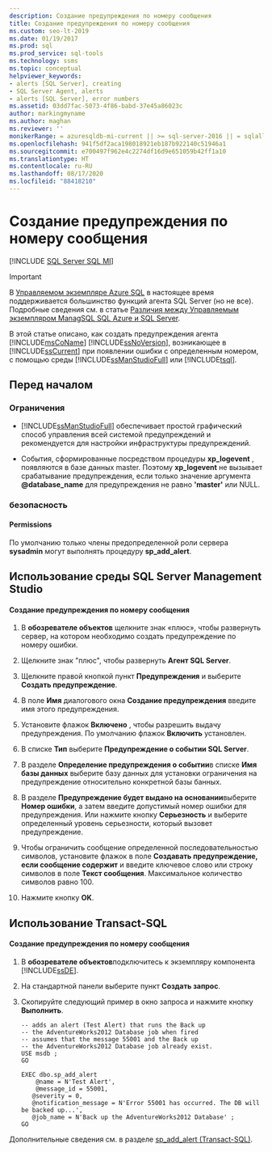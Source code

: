 ```yaml
---
description: Создание предупреждения по номеру сообщения
title: Создание предупреждения по номеру сообщения
ms.custom: seo-lt-2019
ms.date: 01/19/2017
ms.prod: sql
ms.prod_service: sql-tools
ms.technology: ssms
ms.topic: conceptual
helpviewer_keywords:
- alerts [SQL Server], creating
- SQL Server Agent, alerts
- alerts [SQL Server], error numbers
ms.assetid: 03dd7fac-5073-4f86-babd-37e45a86023c
author: markingmyname
ms.author: maghan
ms.reviewer: ''
monikerRange: = azuresqldb-mi-current || >= sql-server-2016 || = sqlallproducts-allversions
ms.openlocfilehash: 941f5df2aca198018921eb187b922140c51946a1
ms.sourcegitcommit: e700497f962e4c2274df16d9e651059b42ff1a10
ms.translationtype: HT
ms.contentlocale: ru-RU
ms.lasthandoff: 08/17/2020
ms.locfileid: "88418210"
---
```

# <a name="create-an-alert-using-an-error-number"></a>Создание предупреждения по номеру сообщения
[!INCLUDE [SQL Server SQL MI](../../includes/applies-to-version/sql-asdbmi.md)]

> [!IMPORTANT]  
> В [Управляемом экземпляре Azure SQL](https://docs.microsoft.com/azure/azure-sql/managed-instance/sql-managed-instance-paas-overview) в настоящее время поддерживается большинство функций агента SQL Server (но не все). Подробные сведения см. в статье [Различия между Управляемым экземпляром ManagSQL SQL Azure и SQL Server](https://docs.microsoft.com/azure/sql-database/sql-database-managed-instance-transact-sql-information#sql-server-agent).

В этой статье описано, как создать предупреждения агента [!INCLUDE[msCoName](../../includes/msconame_md.md)] [!INCLUDE[ssNoVersion](../../includes/ssnoversion-md.md)], возникающее в [!INCLUDE[ssCurrent](../../includes/sscurrent-md.md)] при появлении ошибки с определенным номером, с помощью среды [!INCLUDE[ssManStudioFull](../../includes/ssmanstudiofull-md.md)] или [!INCLUDE[tsql](../../includes/tsql-md.md)].  
  
## <a name="before-you-begin"></a><a name="BeforeYouBegin"></a>Перед началом  
  
### <a name="limitations-and-restrictions"></a><a name="Restrictions"></a>Ограничения  
  
-   [!INCLUDE[ssManStudioFull](../../includes/ssmanstudiofull-md.md)] обеспечивает простой графический способ управления всей системой предупреждений и рекомендуется для настройки инфраструктуры предупреждений.  
  
-   События, сформированные посредством процедуры **xp_logevent** , появляются в базе данных master. Поэтому **xp_logevent** не вызывает срабатывание предупреждения, если только значение аргумента **\@database_name** для предупреждения не равно **'master'** или NULL.  
  
### <a name="security"></a><a name="Security"></a>безопасность  
  
#### <a name="permissions"></a><a name="Permissions"></a>Permissions  
По умолчанию только члены предопределенной роли сервера **sysadmin** могут выполнять процедуру **sp_add_alert**.  
  
## <a name="using-sql-server-management-studio"></a><a name="SSMSProcedure"></a>Использование среды SQL Server Management Studio  
  
#### <a name="to-create-an-alert-using-an-error-number"></a>Создание предупреждения по номеру сообщения  
  
1.  В **обозревателе объектов** щелкните знак «плюс», чтобы развернуть сервер, на котором необходимо создать предупреждение по номеру ошибки.  
  
2.  Щелкните знак "плюс", чтобы развернуть **Агент SQL Server**.  
  
3.  Щелкните правой кнопкой пункт **Предупреждения** и выберите **Создать предупреждение**.  
  
4.  В поле **Имя** диалогового окна **Создание предупреждения** введите имя этого предупреждения.  
  
5.  Установите флажок **Включено** , чтобы разрешить выдачу предупреждения. По умолчанию флажок **Включить** установлен.  
  
6.  В списке **Тип** выберите **Предупреждение о событии SQL Server**.  
  
7.  В разделе **Определение предупреждения о событии**в списке **Имя базы данных** выберите базу данных для установки ограничения на предупреждение относительно конкретной базы банных.  
  
8.  В разделе **Предупреждение будет выдано на основании**выберите **Номер ошибки**, а затем введите допустимый номер ошибки для предупреждения. Или нажмите кнопку **Серьезность** и выберите определенный уровень серьезности, который вызовет предупреждение.  
  
9. Чтобы ограничить сообщение определенной последовательностью символов, установите флажок в поле **Создавать предупреждение, если сообщение содержит** и введите ключевое слово или строку символов в поле **Текст сообщения**. Максимальное количество символов равно 100.  
  
10. Нажмите кнопку **OK**.  
  
## <a name="using-transact-sql"></a><a name="TsqlProcedure"></a>Использование Transact-SQL  
  
#### <a name="to-create-an-alert-using-an-error-number"></a>Создание предупреждения по номеру сообщения  
  
1.  В **обозревателе объектов**подключитесь к экземпляру компонента [!INCLUDE[ssDE](../../includes/ssde_md.md)].  
  
2.  На стандартной панели выберите пункт **Создать запрос**.  
  
3.  Скопируйте следующий пример в окно запроса и нажмите кнопку **Выполнить**.  
  
    ```  
    -- adds an alert (Test Alert) that runs the Back up
    -- the AdventureWorks2012 Database job when fired   
    -- assumes that the message 55001 and the Back up
    -- the AdventureWorks2012 Database job already exist.  
    USE msdb ;  
    GO  
  
    EXEC dbo.sp_add_alert  
        @name = N'Test Alert',  
        @message_id = 55001,   
       @severity = 0,   
       @notification_message = N'Error 55001 has occurred. The DB will be backed up...',   
       @job_name = N'Back up the AdventureWorks2012 Database' ;  
    GO  
    ```  
  
Дополнительные сведения см. в разделе [sp_add_alert (Transact-SQL)](https://msdn.microsoft.com/d9b41853-e22d-4813-a79f-57efb4511f09).  
  
